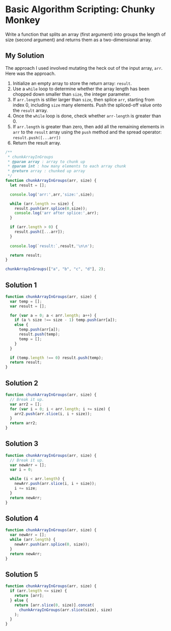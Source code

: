 # Basic Algorithm Scripting: Chunky Monkey

Write a function that splits an array (first argument) into groups the length of size (second argument) and returns them as a two-dimensional array.

## My Solution
The approach I used involved mutating the heck out of the input array, `arr`. Here was the approach.

1. Initialize an empty array to store the return array: `result`.
2. Use a `while` loop to determine whether the array length has been chopped down smaller than `size`, the integer parameter.
3. If `arr.length` is stiller larger than `size`, then splice `arr`, starting from index 0, including `size` many elements. Push the spliced-off value onto the `result` array.
4. Once the `while` loop is done, check whether `arr-length` is greater than 0.
5. If `arr.length` is greater than zero, then add all the remaining elements in `arr` to the `result` array using the `push` method and the spread operator: `result.push([...arr])`
6. Return the result array.


```JavaScript
/**
 * chunkArrayInGroups
 * @param array : array to chunk up
 * @param int : how many elements to each array chunk
 * @return array : chunked up array
 */
function chunkArrayInGroups(arr, size) {
  let result = [];

  console.log('arr:',arr,'size:',size);

  while (arr.length >= size) {
    result.push(arr.splice(0,size));
    console.log('arr after splice:',arr);
  }

  if (arr.length > 0) {
    result.push([...arr]);
  }
  
  console.log(`result:`,result,'\n\n');

  return result;
}

chunkArrayInGroups(["a", "b", "c", "d"], 2);
```

## Solution 1

```JavaScript
function chunkArrayInGroups(arr, size) {
  var temp = [];
  var result = [];

  for (var a = 0; a < arr.length; a++) {
    if (a % size !== size - 1) temp.push(arr[a]);
    else {
      temp.push(arr[a]);
      result.push(temp);
      temp = [];
    }
  }

  if (temp.length !== 0) result.push(temp);
  return result;
}
```

## Solution 2

```JavaScript
function chunkArrayInGroups(arr, size) {
  // Break it up.
  var arr2 = [];
  for (var i = 0; i < arr.length; i += size) {
    arr2.push(arr.slice(i, i + size));
  }
  return arr2;
}
```

## Solution 3

```JavaScript
function chunkArrayInGroups(arr, size) {
  // Break it up.
  var newArr = [];
  var i = 0;

  while (i < arr.length) {
    newArr.push(arr.slice(i, i + size));
    i += size;
  }
  return newArr;
}
```

## Solution 4

```JavaScript
function chunkArrayInGroups(arr, size) {
  var newArr = [];
  while (arr.length) {
    newArr.push(arr.splice(0, size));
  }
  return newArr;
}
```

## Solution 5

```JavaScript
function chunkArrayInGroups(arr, size) {
  if (arr.length <= size) {
    return [arr];
  } else {
    return [arr.slice(0, size)].concat(
      chunkArrayInGroups(arr.slice(size), size)
    );
  }
}
```